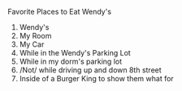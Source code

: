 Favorite Places to Eat Wendy's
1. Wendy's
2. My Room
3. My Car
  1. While in the Wendy's Parking Lot
  2. While in my dorm's parking lot
  3. /Not/ while driving up and down 8th street
4. Inside of a Burger King to show them what for
